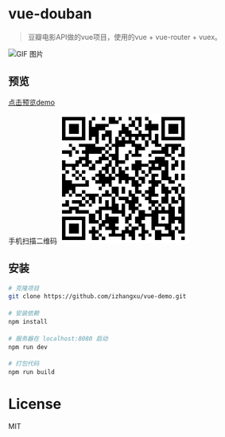 # vue-douban

> 豆瓣电影API做的vue项目，使用的vue + vue-router + vuex。

![GIF 图片](/screenshot/douban.gif)

## 预览
[点击预览demo](http://www.izhangxu.com/vue_douban/)

手机扫描二维码
![qr](/screenshot/qr.png)

## 安装

``` bash
# 克隆项目
git clone https://github.com/izhangxu/vue-demo.git

# 安装依赖
npm install

# 服务器在 localhost:8080 启动
npm run dev

# 打包代码
npm run build

```

# License  

MIT